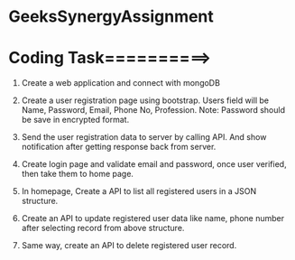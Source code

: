 # GeeksSynergyAssignment

# Coding Task==========>
1. Create a web application and connect with mongoDB

2. Create a user registration page using bootstrap. Users field will be Name, Password, Email, Phone No, Profession. Note: Password should be save in encrypted format. 

3. Send the user registration data to server by calling API. And show notification after
getting response back from server.

4. Create login page and validate email and password, once user verified, then take
them to home page.

5. In homepage, Create a API to list all registered users in a JSON structure.

6. Create an API to update registered user data like name, phone number after
selecting record from above structure. 

7. Same way, create an API to delete registered user record.
